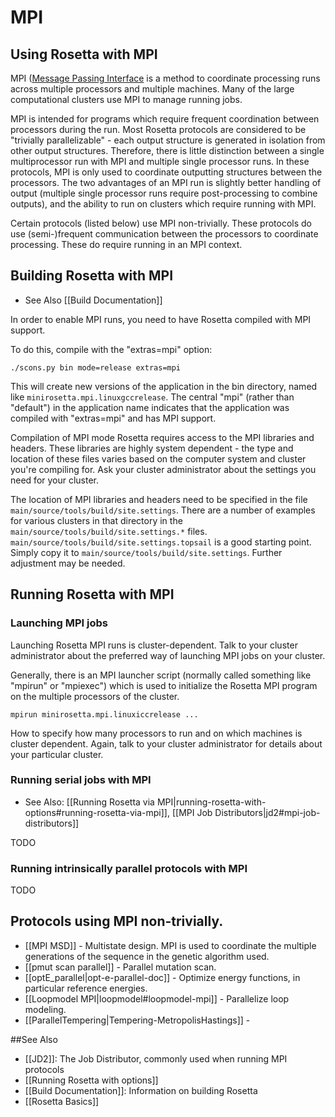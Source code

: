# MPI
## Using Rosetta with MPI

MPI ([Message Passing Interface](https://en.wikipedia.org/wiki/Message_Passing_Interface) is a method to coordinate processing runs across multiple processors and multiple machines. Many of the large computational clusters use MPI to manage running jobs.

MPI is intended for programs which require frequent coordination between processors during the run. Most Rosetta protocols are considered to be "trivially parallelizable" - each output structure is generated in isolation from other output structures. Therefore, there is little distinction between a single multiprocessor run with MPI and multiple single processor runs. In these protocols, MPI is only used to coordinate outputting structures between the processors. The two advantages of an MPI run is slightly better handling of output (multiple single processor runs require post-processing to combine outputs), and the ability to run on clusters which require running with MPI.

Certain protocols (listed below) use MPI non-trivially. These protocols do use (semi-)frequent communication between the processors to coordinate processing. These do require running in an MPI context.

## Building Rosetta with MPI

* See Also [[Build Documentation]]

In order to enable MPI runs, you need to have Rosetta compiled with MPI support.

To do this, compile with the "extras=mpi" option:

    ./scons.py bin mode=release extras=mpi

This will create new versions of the application in the bin directory, named like `minirosetta.mpi.linuxgccrelease`. The central "mpi" (rather than "default") in the application name indicates that the application was compiled with "extras=mpi" and has MPI support.

Compilation of MPI mode Rosetta requires access to the MPI libraries and headers. These libraries are highly system dependent - the type and location of these files varies based on the computer system and cluster you're compiling for. Ask your cluster administrator about the settings you need for your cluster.

The location of MPI libraries and headers need to be specified in the file `main/source/tools/build/site.settings`. There are a number of examples for various clusters in that directory in the `main/source/tools/build/site.settings.*` files. `main/source/tools/build/site.settings.topsail` is a good starting point. Simply copy it to `main/source/tools/build/site.settings`. Further adjustment may be needed.

## Running Rosetta with MPI

### Launching MPI jobs

Launching Rosetta MPI runs is cluster-dependent. Talk to your cluster administrator about the preferred way of launching MPI jobs on your cluster.

Generally, there is an MPI launcher script (normally called something like "mpirun" or "mpiexec") which is used to initialize the Rosetta MPI program on the multiple processors of the cluster.

    mpirun minirosetta.mpi.linuxiccrelease ...

How to specify how many processors to run and on which machines is cluster dependent. Again, talk to your cluster administrator for details about your particular cluster.

### Running serial jobs with MPI

* See Also: [[Running Rosetta via MPI|running-rosetta-with-options#running-rosetta-via-mpi]], [[MPI Job Distributors|jd2#mpi-job-distributors]]

TODO

### Running intrinsically parallel protocols with MPI

TODO

## Protocols using MPI non-trivially.

* [[MPI MSD]] - Multistate design. MPI is used to coordinate the multiple generations of the sequence in the genetic algorithm used.
* [[pmut scan parallel]] - Parallel mutation scan.
* [[optE_parallel|opt-e-parallel-doc]] - Optimize energy functions, in particular reference energies.
* [[Loopmodel MPI|loopmodel#loopmodel-mpi]] - Parallelize loop modeling.
* [[ParallelTempering|Tempering-MetropolisHastings]] - 

##See Also

* [[JD2]]: The Job Distributor, commonly used when running MPI protocols
* [[Running Rosetta with options]]
* [[Build Documentation]]: Information on building Rosetta
* [[Rosetta Basics]]